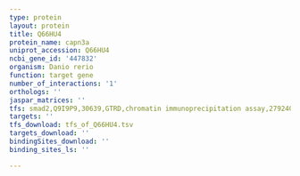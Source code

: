 ```yaml
---
type: protein
layout: protein
title: Q66HU4
protein_name: capn3a
uniprot_accession: Q66HU4
ncbi_gene_id: '447832'
organism: Danio rerio
function: target gene
number_of_interactions: '1'
orthologs: ''
jaspar_matrices: ''
tfs: smad2,Q9I9P9,30639,GTRD,chromatin immunoprecipitation assay,27924024%5Buid%5D,No
targets: ''
tfs_download: tfs_of_Q66HU4.tsv
targets_download: ''
bindingSites_download: ''
binding_sites_ls: ''

---
```

